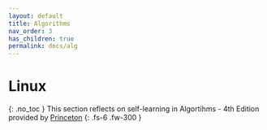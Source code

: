 ```yaml
---
layout: default
title: Algorithms
nav_order: 3
has_children: true
permalink: docs/alg
---
```


# Linux
{: .no_toc }
This section reflects on self-learning in Algortihms - 4th Edition provided by [Princeton](https://algs4.cs.princeton.edu/code/)
{: .fs-6 .fw-300 }

